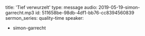 title: 'Tief verwurzelt'
type: message
audio: 2019-05-19-simon-garrecht.mp3
id: 511658be-98db-4df1-bb76-cc8394560839
sermon_series: quality-time
speaker:
  - simon-garrecht
